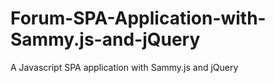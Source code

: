 # Forum-SPA-Application-with-Sammy.js-and-jQuery
A Javascript SPA application with Sammy.js and jQuery
